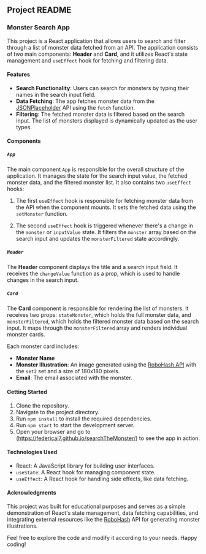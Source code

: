 ## Project README

### Monster Search App

This project is a React application that allows users to search and filter through a list of monster data fetched from an API. The application consists of two main components: **Header** and **Card**, and it utilizes React's state management and `useEffect` hook for fetching and filtering data.

#### Features

- **Search Functionality**: Users can search for monsters by typing their names in the search input field.
- **Data Fetching**: The app fetches monster data from the [JSONPlaceholder](https://jsonplaceholder.typicode.com/users) API using the `fetch` function.
- **Filtering**: The fetched monster data is filtered based on the search input. The list of monsters displayed is dynamically updated as the user types.

#### Components

##### `App`

The main component `App` is responsible for the overall structure of the application. It manages the state for the search input value, the fetched monster data, and the filtered monster list. It also contains two `useEffect` hooks:

1. The first `useEffect` hook is responsible for fetching monster data from the API when the component mounts. It sets the fetched data using the `setMonster` function.

2. The second `useEffect` hook is triggered whenever there's a change in the `monster` or `inputValue` state. It filters the `monster` array based on the search input and updates the `monsterFiltered` state accordingly.

##### `Header`

The **Header** component displays the title and a search input field. It receives the `changeValue` function as a prop, which is used to handle changes in the search input.

##### `Card`

The **Card** component is responsible for rendering the list of monsters. It receives two props: `stateMonster`, which holds the full monster data, and `monsterFiltered`, which holds the filtered monster data based on the search input. It maps through the `monsterFiltered` array and renders individual monster cards.

Each monster card includes:

- **Monster Name**
- **Monster Illustration**: An image generated using the [RoboHash API](https://robohash.org/) with the `set2` set and a size of 180x180 pixels.
- **Email**: The email associated with the monster.

#### Getting Started

1. Clone the repository.
2. Navigate to the project directory.
3. Run `npm install` to install the required dependencies.
4. Run `npm start` to start the development server.
5. Open your browser and go to (https://federicai7.github.io/searchTheMonster/) to see the app in action.

#### Technologies Used

- React: A JavaScript library for building user interfaces.
- `useState`: A React hook for managing component state.
- `useEffect`: A React hook for handling side effects, like data fetching.

#### Acknowledgments

This project was built for educational purposes and serves as a simple demonstration of React's state management, data fetching capabilities, and integrating external resources like the [RoboHash](https://robohash.org/) API for generating monster illustrations.

Feel free to explore the code and modify it according to your needs. Happy coding!
